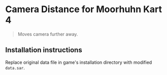# Camera Distance for Moorhuhn Kart 4

> Moves camera further away.

## Installation instructions

Replace original data file in game's installation directory with modified `data.sar`.
